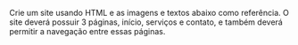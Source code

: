 Crie um site usando HTML e as imagens e textos abaixo como referência. O site deverá possuir 3 páginas, início, serviços e contato, e também deverá permitir a navegação entre essas páginas.